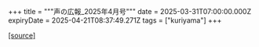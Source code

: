 +++
title = """声の広報_2025年4月号"""
date = 2025-03-31T07:00:00.000Z
expiryDate = 2025-04-21T08:37:49.271Z
tags = ["kuriyama"]
+++


[[source]](https://www.town.kuriyama.hokkaido.jp/site/koho/31463.html)
